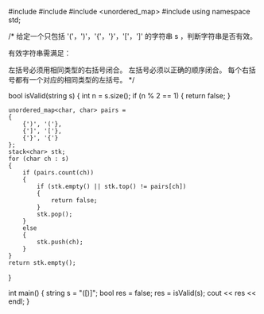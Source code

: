 #include <iostream>
#include <string>
#include <unordered_map>
#include<stack>
using namespace std;

/*
给定一个只包括 '('，')'，'{'，'}'，'['，']' 的字符串 s ，判断字符串是否有效。

有效字符串需满足：

左括号必须用相同类型的右括号闭合。
左括号必须以正确的顺序闭合。
每个右括号都有一个对应的相同类型的左括号。
*/

bool isValid(string s)
{
    int n = s.size();
    if (n % 2 == 1) 
    {
        return false;
    }

    unordered_map<char, char> pairs = 
    {
        {')', '('},
        {']', '['},
        {'}', '{'}
    };
    stack<char> stk;
    for (char ch : s) 
    {
        if (pairs.count(ch)) 
        {
            if (stk.empty() || stk.top() != pairs[ch]) 
            {
                return false;
            }
            stk.pop();
        }
        else 
        {
            stk.push(ch);
        }
    }
    return stk.empty();
}

int main()
{
    string s = "([)]";
    bool res = false;
    res = isValid(s);
    cout << res << endl;
}